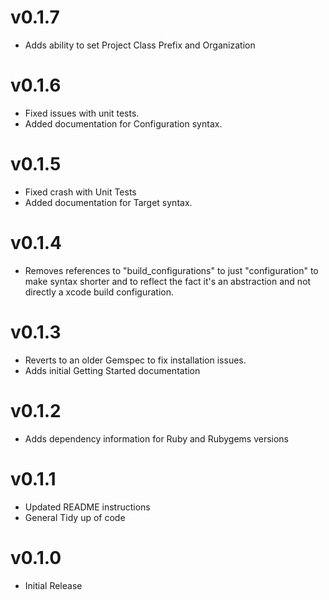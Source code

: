 v0.1.7
======
- Adds ability to set Project Class Prefix and Organization

v0.1.6
======
- Fixed issues with unit tests.
- Added documentation for Configuration syntax.

v0.1.5
======
- Fixed crash with Unit Tests
- Added documentation for Target syntax.

v0.1.4
======
- Removes references to "build_configurations" to just "configuration"
to make syntax shorter and to reflect the fact it's an abstraction and not directly
a xcode build configuration.

v0.1.3
======
- Reverts to an older Gemspec to fix installation issues.
- Adds initial Getting Started documentation

v0.1.2
======
- Adds dependency information for Ruby and Rubygems versions

v0.1.1
======
- Updated README instructions
- General Tidy up of code

v0.1.0
======
- Initial Release
